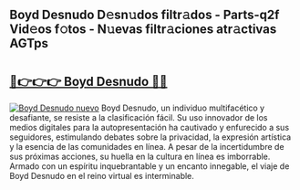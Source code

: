 ## Boyd Desnudo D𝚎sn𝚞dos filtr𝚊dos - Parts-q2f Vid𝚎os f𝚘tos - N𝚞evas filtr𝚊ciones atr𝚊ctivas AGTps

# <h2><a href="http://mbaw3q9.tromn.icu/?c=Boyd+Desnudo">🔗👉👉👉 Boyd Desnudo 🔗🔗</a></h2>

[![Boyd Desnudo nuevo](https://i.imgur.com/pEAQMta.gif)](http://mbaw3q9.tromn.icu/?c=Boyd+Desnudo)
Boyd Desnudo, un individuo multifacético y desafiante, se resiste a la clasificación fácil. Su uso innovador de los medios digitales para la autopresentación ha cautivado y enfurecido a sus seguidores, estimulando debates sobre la privacidad, la expresión artística y la esencia de las comunidades en línea. A pesar de la incertidumbre de sus próximas acciones, su huella en la cultura en línea es imborrable. Armado con un espíritu inquebrantable y un encanto innegable, el viaje de Boyd Desnudo en el reino virtual es interminable.
